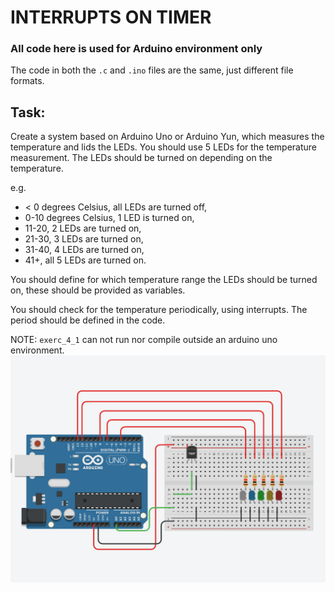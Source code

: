 
# INTERRUPTS ON TIMER
### All code here is used for Arduino environment only

The code in both the `.c` and `.ino` files are the same, just different file formats.

## Task:
Create a system based on Arduino Uno or Arduino Yun, which measures the temperature and lids the LEDs. You should  use  5  LEDs  for  the  temperature  measurement.  The  LEDs  should  be  turned  on  depending  on  the temperature.

e.g.
- < 0 degrees Celsius, all LEDs are turned off,
- 0-10 degrees Celsius, 1 LED is turned on, 
- 11-20, 2 LEDs are turned on,
- 21-30, 3 LEDs are turned on, 
- 31-40, 4 LEDs are turned on,
- 41+, all 5 LEDs are turned on.

You  should  define  for  which  temperature  range  the  LEDs  should  be  turned  on,  these  should  be  provided  as variables.  

You should check for the temperature periodically, using interrupts. The period should be defined in the code.

NOTE: `exerc_4_1` can not run nor compile outside an arduino uno environment.
<img src="./exerc_4_1_board.png">

